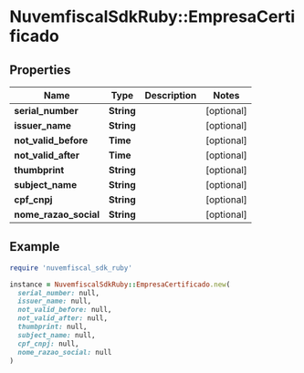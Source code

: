 # NuvemfiscalSdkRuby::EmpresaCertificado

## Properties

| Name | Type | Description | Notes |
| ---- | ---- | ----------- | ----- |
| **serial_number** | **String** |  | [optional] |
| **issuer_name** | **String** |  | [optional] |
| **not_valid_before** | **Time** |  | [optional] |
| **not_valid_after** | **Time** |  | [optional] |
| **thumbprint** | **String** |  | [optional] |
| **subject_name** | **String** |  | [optional] |
| **cpf_cnpj** | **String** |  | [optional] |
| **nome_razao_social** | **String** |  | [optional] |

## Example

```ruby
require 'nuvemfiscal_sdk_ruby'

instance = NuvemfiscalSdkRuby::EmpresaCertificado.new(
  serial_number: null,
  issuer_name: null,
  not_valid_before: null,
  not_valid_after: null,
  thumbprint: null,
  subject_name: null,
  cpf_cnpj: null,
  nome_razao_social: null
)
```

